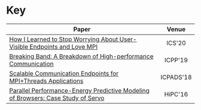 # Key

| Paper	| Venue |
| ---	|:---:		 |
| [How I Learned to Stop Worrying About User-Visible Endpoints and Love MPI](https://github.com/rzambre/research-docs/blob/master/papers/ics_20_preprint.pdf)   	| ICS'20   	|
| [Breaking Band: A Breakdown of High-performance Communication](https://github.com/rzambre/research-docs/blob/master/papers/icpp_19_preprint.pdf)   	| ICPP'19   	|
| [Scalable Communication Endpoints for MPI+Threads Applications](https://github.com/rzambre/research-docs/blob/master/papers/icpads_18_preprint.pdf)   	| ICPADS'18  	|
| [Parallel Performance-Energy Predictive Modeling of Browsers: Case Study of Servo](https://github.com/rzambre/research-docs/blob/master/papers/hipc_16_paper.pdf)	| HiPC'16 |

